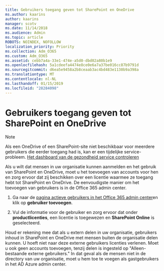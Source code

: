 ```yaml
---
title: Gebruikers toegang geven tot SharePoint en OneDrive
ms.author: kaarins
author: kaarins
manager: scotv
ms.date: 11/14/2018
ms.audience: Admin
ms.topic: article
ROBOTS: NOINDEX, NOFOLLOW
localization_priority: Priority
ms.collection: Adm_O365
ms.custom: Adm_O365
ms.assetid: cebb7a4a-33e1-474e-a5d0-dbd02a80b1e9
ms.openlocfilehash: 5a1cdeefa4474e8ce0e6a7a37be016cc87b9791d
ms.sourcegitcommit: d6ea5e9458a2b8ceaab3ac4bd483e1130b9a398a
ms.translationtype: MT
ms.contentlocale: nl-NL
ms.lasthandoff: 01/15/2019
ms.locfileid: "28284098"
---
```

# <a name="give-users-access-to-sharepoint-and-onedrive"></a>Gebruikers toegang geven tot SharePoint en OneDrive

> [!NOTE]
> Als een OneDrive of een SharePoint-site niet beschikbaar voor meerdere gebruikers die eerder toegang had is, kan er een tijdelijke service-probleem. [Het dashboard van de gezondheid service controleren](https://portal.office.com/adminportal/home#/servicehealth)
  
Als u wilt dat mensen in uw organisatie kunnen aanmelden en het gebruik van SharePoint en OneDrive, moet u het toevoegen van accounts voor hen en zorg ervoor dat zij beschikken over een licentie waarmee ze toegang hebt tot SharePoint en OneDrive. De eenvoudigste manier om het toevoegen van gebruikers is in de Office 365 admin center.
  
1. Ga naar de [pagina actieve gebruikers in het Office 365 admin center](https://portal.office.com/adminportal/home#/users)en klik op **gebruiker toevoegen**.
    
2. Vul de informatie voor de gebruiker en zorg ervoor dat onder **productlicenties**, een licentie is toegewezen en **SharePoint Online** is geselecteerd. 
    
Houd er rekening mee dat als u extern delen in uw organisatie, gebruikers inhoud in SharePoint en OneDrive met mensen buiten de organisatie delen kunnen. U hoeft niet naar deze externe gebruikers licenties verlenen. Moet u ook geen accounts toevoegen, tenzij delen is ingesteld op "Alleen-bestaande externe gebruikers." In dat geval als de mensen niet in de directory van uw organisatie, moet u hem toe te voegen als gastgebruikers in het AD Azure admin center.
  

